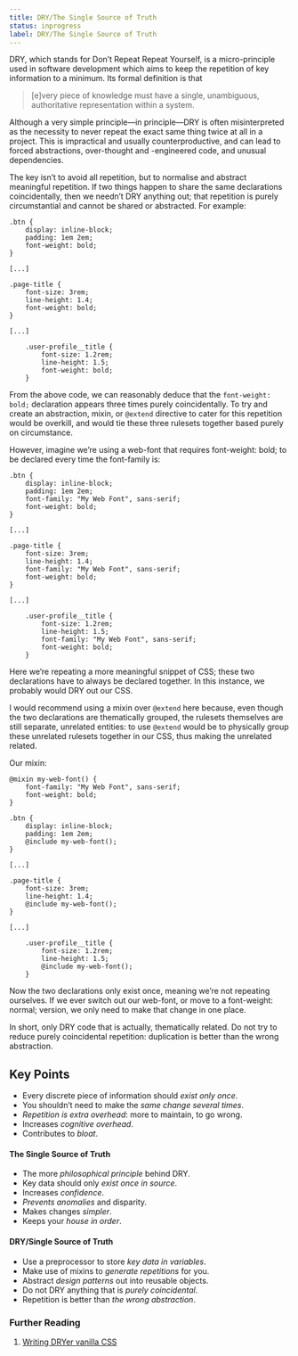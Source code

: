 ```yaml
---
title: DRY/The Single Source of Truth
status: inprogress
label: DRY/The Single Source of Truth
---
```


DRY, which stands for Don’t Repeat Repeat Yourself, is a micro-principle used in software development which aims to keep the repetition of key information to a minimum. Its formal definition is that

> [e]very piece of knowledge must have a single, unambiguous, authoritative representation within a system.

Although a very simple principle—in principle—DRY is often misinterpreted as the necessity to never repeat the exact same thing twice at all in a project. This is impractical and usually counterproductive, and can lead to forced abstractions, over-thought and -engineered code, and unusual dependencies.

The key isn’t to avoid all repetition, but to normalise and abstract meaningful repetition. If two things happen to share the same declarations coincidentally, then we needn’t DRY anything out; that repetition is purely circumstantial and cannot be shared or abstracted. For example:

```
.btn {
    display: inline-block;
    padding: 1em 2em;
    font-weight: bold;
}

[...]

.page-title {
    font-size: 3rem;
    line-height: 1.4;
    font-weight: bold;
}

[...]

    .user-profile__title {
        font-size: 1.2rem;
        line-height: 1.5;
        font-weight: bold;
    }
```

From the above code, we can reasonably deduce that the `font-weight: bold;` declaration appears three times purely coincidentally. To try and create an abstraction, mixin, or `@extend` directive to cater for this repetition would be overkill, and would tie these three rulesets together based purely on circumstance.

However, imagine we’re using a web-font that requires font-weight: bold; to be declared every time the font-family is:

```
.btn {
    display: inline-block;
    padding: 1em 2em;
    font-family: "My Web Font", sans-serif;
    font-weight: bold;
}

[...]

.page-title {
    font-size: 3rem;
    line-height: 1.4;
    font-family: "My Web Font", sans-serif;
    font-weight: bold;
}

[...]

    .user-profile__title {
        font-size: 1.2rem;
        line-height: 1.5;
        font-family: "My Web Font", sans-serif;
        font-weight: bold;
    }
```

Here we’re repeating a more meaningful snippet of CSS; these two declarations have to always be declared together. In this instance, we probably would DRY out our CSS.

I would recommend using a mixin over `@extend` here because, even though the two declarations are thematically grouped, the rulesets themselves are still separate, unrelated entities: to use `@extend` would be to physically group these unrelated rulesets together in our CSS, thus making the unrelated related.

Our mixin:

```
@mixin my-web-font() {
    font-family: "My Web Font", sans-serif;
    font-weight: bold;
}

.btn {
    display: inline-block;
    padding: 1em 2em;
    @include my-web-font();
}

[...]

.page-title {
    font-size: 3rem;
    line-height: 1.4;
    @include my-web-font();
}

[...]

    .user-profile__title {
        font-size: 1.2rem;
        line-height: 1.5;
        @include my-web-font();
    }
```

Now the two declarations only exist once, meaning we’re not repeating ourselves. If we ever switch out our web-font, or move to a font-weight: normal; version, we only need to make that change in one place.

In short, only DRY code that is actually, thematically related. Do not try to reduce purely coincidental repetition: duplication is better than the wrong abstraction.

## Key Points

* Every discrete piece of information should _exist only once_.
* You shouldn’t need to make the _same change several times_.
* _Repetition is extra overhead_: more to maintain, to go wrong.
* Increases _cognitive overhead_.
* Contributes to _bloat_.

#### The Single Source of Truth

* The more _philosophical principle_ behind DRY.
* Key data should only _exist once in source_.
* Increases _confidence_.
* _Prevents anomalies_ and disparity.
* Makes changes _simpler_.
* Keeps your _house in order_.

#### DRY/Single Source of Truth

* Use a preprocessor to store _key data in variables_.
* Make use of mixins to _generate repetitions_ for you.
* Abstract _design patterns_ out into reusable objects.
* Do not DRY anything that is _purely coincidental_.
* Repetition is better than _the wrong abstraction_.

### Further Reading

1. [Writing DRYer vanilla CSS](http://csswizardry.com/2013/07/writing-dryer-vanilla-css/)
